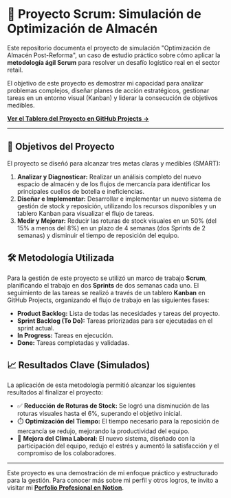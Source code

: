# 🚀 Proyecto Scrum: Simulación de Optimización de Almacén

Este repositorio documenta el proyecto de simulación "Optimización de Almacén Post-Reforma", un caso de estudio práctico sobre cómo aplicar la **metodología ágil Scrum** para resolver un desafío logístico real en el sector retail.

El objetivo de este proyecto es demostrar mi capacidad para analizar problemas complejos, diseñar planes de acción estratégicos, gestionar tareas en un entorno visual (Kanban) y liderar la consecución de objetivos medibles.

**[Ver el Tablero del Proyecto en GitHub Projects →](https://github.com/users/Javi-Viana/projects/2)**

---

## 🎯 Objetivos del Proyecto

El proyecto se diseñó para alcanzar tres metas claras y medibles (SMART):

1.  **Analizar y Diagnosticar:** Realizar un análisis completo del nuevo espacio de almacén y de los flujos de mercancía para identificar los principales cuellos de botella e ineficiencias.
2.  **Diseñar e Implementar:** Desarrollar e implementar un nuevo sistema de gestión de stock y reposición, utilizando los recursos disponibles y un tablero Kanban para visualizar el flujo de tareas.
3.  **Medir y Mejorar:** Reducir las roturas de stock visuales en un 50% (del 15% a menos del 8%) en un plazo de 4 semanas (dos Sprints de 2 semanas) y disminuir el tiempo de reposición del equipo.

## 🛠️ Metodología Utilizada

Para la gestión de este proyecto se utilizó un marco de trabajo **Scrum**, planificando el trabajo en dos **Sprints** de dos semanas cada uno. El seguimiento de las tareas se realizó a través de un tablero **Kanban** en GitHub Projects, organizando el flujo de trabajo en las siguientes fases:

-   **Product Backlog:** Lista de todas las necesidades y tareas del proyecto.
-   **Sprint Backlog (To Do):** Tareas priorizadas para ser ejecutadas en el sprint actual.
-   **In Progress:** Tareas en ejecución.
-   **Done:** Tareas completadas y validadas.

## 📈 Resultados Clave (Simulados)

La aplicación de esta metodología permitió alcanzar los siguientes resultados al finalizar el proyecto:

-   ✅ **Reducción de Roturas de Stock:** Se logró una disminución de las roturas visuales hasta el 6%, superando el objetivo inicial.
-   ⏱️ **Optimización del Tiempo:** El tiempo necesario para la reposición de mercancía se redujo, mejorando la productividad del equipo.
-   🤝 **Mejora del Clima Laboral:** El nuevo sistema, diseñado con la participación del equipo, redujo el estrés y aumentó la satisfacción y el compromiso de los colaboradores.

---

Este proyecto es una demostración de mi enfoque práctico y estructurado para la gestión. Para conocer más sobre mi perfil y otros logros, te invito a visitar mi **[Porfolio Profesional en Notion](https://lively-society-19b.notion.site/Porfolio-Profesional-Javier-Viana-25ff562283368087b5e3f68bf042e1b3)**.
